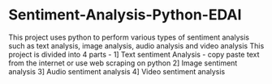 # Sentiment-Analysis-Python-EDAI
This project uses python to perform various types of sentiment analysis such as text analysis, image analysis, audio analysis and video analysis
This project is divided into 4 parts - 
1] Text sentiment Analysis - copy paste text from the internet or use web scraping on python 
2] Image sentiment analysis
3] Audio sentiment analysis
4] Video sentiment analysis
